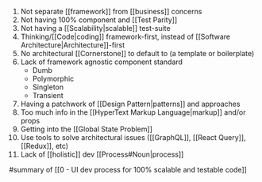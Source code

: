 1. Not separate [[framework]] from [[business]] concerns
2. Not having 100% component and [[Test Parity]]
3. Not having a [[Scalability|scalable]] test-suite
4. Thinking/[[Code|coding]] framework-first, instead of [[Software Architecture|Architecture]]-first
5. No architectural [[Cornerstone]] to default to (a template or boilerplate)
6. Lack of framework agnostic component standard
	- Dumb
	- Polymorphic
	- Singleton
	- Transient
7. Having a patchwork of [[Design Pattern|patterns]] and approaches
8. Too much info in the [[HyperText Markup Language|markup]] and/or props
9. Getting into the [[Global State Problem]]
10. Use tools to solve architectural issues ([[GraphQL]], [[React Query]], [[Redux]], etc)
11. Lack of [[holistic]] dev [[Process#Noun|process]]

#summary  of [[0 - UI dev process for 100% scalable and testable code]]